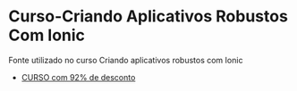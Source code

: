 # Curso-Criando Aplicativos Robustos Com Ionic
Fonte utilizado no curso Criando aplicativos robustos com Ionic

- [CURSO com 92% de desconto](https://www.udemy.com/criando-aplicativos-robustos-com-ionic/?couponCode=IONIC25)
